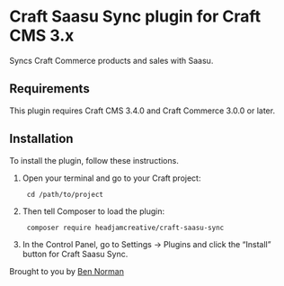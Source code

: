 # Craft Saasu Sync plugin for Craft CMS 3.x

Syncs Craft Commerce products and sales with Saasu.

## Requirements

This plugin requires Craft CMS 3.4.0 and Craft Commerce 3.0.0 or later.

## Installation

To install the plugin, follow these instructions.

1. Open your terminal and go to your Craft project:

        cd /path/to/project

2. Then tell Composer to load the plugin:

        composer require headjamcreative/craft-saasu-sync

3. In the Control Panel, go to Settings → Plugins and click the “Install” button for Craft Saasu Sync.

Brought to you by [Ben Norman](https://www.headjam.com.au)